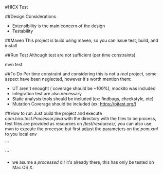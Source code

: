 #HICX Test

##Design Considerations
* Extensibility is the main concern of the design
* Testability


##Maven
This project is build using maven, so you can issue test, build, and install

##Run Test
Although test are not sufficient (per time constraints),

mvn test

##To Do
Per time constraint and considering this is not a _real_ project, some aspect have
been neglected, however it's worth mention them:

* UT aren't enought ( coverage should be ~100%), mockito was included
* Integration test are also necessary
* Static analysis tools should be included (ex: findbugs, checkstyle, etc)
* Mutation Coverage should be included (ex: https://pitest.org/)
 

##How to run 
Just build the project and execute _com.hicx.test.Processor.java_ with the directory with the 
files to be process, 
test files are provided as resources on _/test/resources/_, you can also use mvn to execute the 
procesor, but first adjust the parameters on the _pom.xml_ to you local env

´´´
 
´´´

* we asume a _processed_ dir it's already there, this has only be tested on Mac OS X.